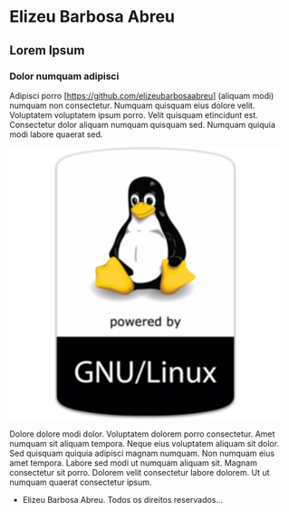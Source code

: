 # Elizeu Barbosa Abreu</h1>		
## Lorem Ipsum		
### Dolor numquam adipisci</h3>

Adipisci porro [https://github.com/elizeubarbosaabreu] (aliquam modi) numquam non consectetur.
Numquam quisquam eius dolore velit. Voluptatem voluptatem ipsum porro.
Velit quisquam etincidunt est. Consectetur dolor aliquam numquam quisquam sed.
Numquam quiquia modi labore quaerat sed.</p>

<img alt="Logo do Linux" src="images/gnuLinux.png">

Dolore dolore modi dolor. Voluptatem dolorem porro consectetur. 
Amet numquam sit aliquam tempora. Neque eius voluptatem aliquam sit dolor. 
Sed quisquam quiquia adipisci magnam numquam. Non numquam eius amet tempora. 
Labore sed modi ut numquam aliquam sit. Magnam consectetur sit porro. 
Dolorem velit consectetur labore dolorem. Ut ut numquam quaerat consectetur ipsum.</p> 
							
- Elizeu Barbosa Abreu. Todos os direitos reservados...
